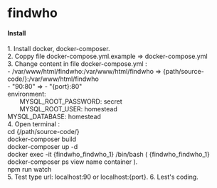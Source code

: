 # findwho
<h4>Install</h4>
1. Install docker, docker-composer.<br/>
2. Coppy file docker-compose.yml.example => docker-compose.yml<br/>
3. Change content in file docker-compose.yml :<br/>
    -  /var/www/html/findwho:/var/www/html/findwho => {path/source-code/}:/var/www/html/findwho<br/>
    - "90:80" => - "{port}:80"<br/>
     environment:<br/>
        MYSQL_ROOT_PASSWORD: secret<br/>
        MYSQL_ROOT_USER: homestead<br/>
        MYSQL_DATABASE: homestead<br/>
4. Open terminal :<br/>
  cd {/path/source-code/}<br/>
  docker-composer build<br/>
  docker-composer up -d<br/>
  docker exec -it {findwho_findwho_1} /bin/bash ( {findwho_findwho_1} docker-composer ps view name container ).<br/>
  npm run watch<br/>
5. Test type url: localhost:90 or localhost:{port}.
6. Lest's coding.
